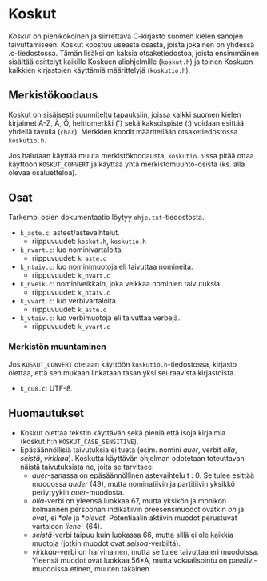 # Koskut
_Koskut_ on pienikokoinen ja siirrettävä C-kirjasto suomen kielen sanojen
taivuttamiseen. Koskut koostuu useasta osasta, joista jokainen on yhdessä
.c-tiedostossa. Tämän lisäksi on kaksia otsaketiedostoa, joista ensimmäinen
sisältää esittelyt kaikille Koskuen aliohjelmille (`koskut.h`) ja toinen
Koskuen kaikkien kirjastojen käyttämiä määrittelyjä (`koskutio.h`).

## Merkistökoodaus
Koskut on sisäisesti suunniteltu tapauksiin, joissa kaikki suomen kielen
kirjaimet A-Z, Ä, Ö, heittomerkki (') sekä kaksoispiste (:) voidaan esittää
yhdellä tavulla (`char`). Merkkien koodit määritellään
otsaketiedostossa `koskutio.h`.

Jos halutaan käyttää muuta merkistökoodausta, `koskutio.h`:ssa pitää
ottaa käyttöön `KOSKUT_CONVERT` ja käyttää yhtä merkistömuunto-osista
(ks. alla olevaa osaluetteloa).

## Osat
Tarkempi osien dokumentaatio löytyy `ohje.txt`-tiedostosta.

* `k_aste.c`: asteet/astevaihtelut.
  * riippuvuudet: `koskut.h`, `koskutio.h`
* `k_nvart.c`: luo nominivartaloita.
  * riippuvuudet: `k_aste.c`
* `k_ntaiv.c`: luo nominimuotoja eli taivuttaa nomineita.
  * riippuvuudet: `k_nvart.c`
* `k_nveik.c`: nominiveikkain, joka veikkaa nominien taivutuksia.
  * riippuvuudet: `k_ntaiv.c`
* `k_vvart.c`: luo verbivartaloita.
  * riippuvuudet: `k_aste.c`
* `k_vtaiv.c`: luo verbimuotoja eli taivuttaa verbejä.
  * riippuvuudet: `k_vvart.c`

### Merkistön muuntaminen
Jos `KOSKUT_CONVERT` otetaan käyttöön `koskutio.h`-tiedostossa,
kirjasto olettaa, että sen mukaan linkataan tasan yksi seuraavista kirjastoista.
* `k_cu8.c`: UTF-8.

## Huomautukset
* Koskut olettaa tekstin käyttävän sekä pieniä että isoja kirjaimia
  (koskut.h:n `KOSKUT_CASE_SENSITIVE`).
* Epäsäännöllisiä taivutuksia ei tueta (esim. nomini _auer_, verbit
  _olla_, _seistä_, _virkkaa_). Koskutta käyttävän ohjelman odotetaan
  toteuttavan näistä taivutuksista ne, joita se tarvitsee:
  * _auer_-sanassa on epäsäännöllinen astevaihtelu t : 0. Se tulee
    esittää muodossa _auder_ (49), mutta nominatiivin ja partitiivin yksikkö
    periytyykin _auer_-muodosta.
  * _olla_-verbi on yleensä luokkaa 67, mutta yksikön ja monikon
    kolmannen persoonan indikatiivin preesensmuodot ovatkin _on_ ja _ovat_,
    ei *_ole_ ja *_olevat_. Potentiaalin aktiivin muodot perustuvat vartaloon
    _liene_- (64).
  * _seistä_-verbi taipuu kuin luokassa 66, mutta sillä ei ole
    kaikkia muotoja (jotkin muodot ovat _seisoa_-verbiltä).
  * _virkkaa_-verbi on harvinainen, mutta se tulee taivuttaa eri muodoissa.
    Yleensä muodot ovat luokkaa 56*A, mutta vokaalisointu on passiivi-
    muodoissa etinen, muuten takainen.
